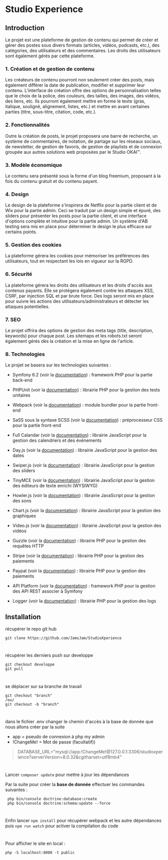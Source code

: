 # Studio Experience

## Introduction

Le projet est une plateforme de gestion de contenu qui permet de créer et gérer des postes sous divers formats (articles, vidéos, podcasts, etc.), des catégories, des utilisateurs et des commentaires. Les droits des utilisateurs sont également gérés par cette plateforme.

### 1. Création et de gestion de contenu

Les créateurs de contenu pourront non seulement créer des posts, mais également différer la date de publication, modifier et supprimer leur contenu. L'interface de création offre des options de personnalisation telles que le choix de la police, des couleurs, des tailles, des images, des vidéos, des liens, etc. Ils pourront également mettre en forme le texte (gras, italique, souligné, alignement, listes, etc.) et mettre en avant certaines parties (titre, sous-titre, citation, code, etc.).

### 2. Fonctionnalités

Outre la création de posts, le projet proposera une barre de recherche, un système de commentaires, de notation, de partage sur les réseaux sociaux, de newsletter, de gestion de favoris, de gestion de playlists et de connexion groupée aux autres solutions web proposées par le Studio OKAI™.

### 3. Modèle économique

Le contenu sera présenté sous la forme d'un blog freemium, proposant à la fois du contenu gratuit et du contenu payant.

### 4. Design

Le design de la plateforme s'inspirera de Netflix pour la partie client et de Wix pour la partie admin. Ceci se traduit par un design simple et épuré, des sliders pour présenter les posts pour la partie client, et une interface d'options complète et intuitive pour la partie admin. Un système d'AB testing sera mis en place pour déterminer le design le plus efficace sur certains points.

### 5. Gestion des cookies

La plateforme gérera les cookies pour mémoriser les préférences des utilisateurs, tout en respectant les lois en vigueur sur la RGPD.

### 6. Sécurité

La plateforme gérera les droits des utilisateurs et les droits d'accès aux contenus payants. Elle se protégera également contre les attaques XSS, CSRF, par injection SQL et par brute force. Des logs seront mis en place pour suivre les actions des utilisateurs/administrateurs et détecter les attaques potentielles.

### 7. SEO

Le projet offrira des options de gestion des meta tags (title, description, keywords) pour chaque post. Les sitemaps et les robots.txt seront également gérés dès la création et la mise en ligne de l'article.

### 8. Technologies

Le projet se basera sur les technologies suivantes :

-   Symfony 6.2 (voir la [documentation](https://symfony.com/doc/current/index.html#gsc.tab=0)) : framework PHP pour la partie back-end
-   PHPUnit (voir la [documentation](https://phpunit.readthedocs.io/en/9.5/)) : librairie PHP pour la gestion des tests unitaires
-   Webpack (voir la [documentation](https://webpack.js.org/concepts/)) : module bundler pour la partie front-end
-   SaSS sous la syntaxe SCSS   (voir la [documentation](https://sass-lang.com/documentation)) : préprocesseur CSS pour la partie front-end
-   Full Calandar (voir la [documentation](https://github.com/tattali/CalendarBundle)) : librairie JavaScript pour la gestion des calendriers et des événements 
-   Day.js (voir la [documentation](https://day.js.org/docs/en/installation/installation)) : librairie JavaScript pour la gestion des dates
-   Swiper.js (voir la [documentation](https://swiperjs.com/get-started)) : librairie JavaScript pour la gestion des sliders
     
-   TinyMCE (voir la [documentation](https://www.tiny.cloud/docs/)) : librairie JavaScript pour la gestion des éditeurs de texte enrichi (WYSIWYG) 

-   Howler.js (voir la [documentation](https://howlerjs.com/)) : librairie JavaScript pour la gestion des sons 
-   Chart.js (voir la [documentation](https://www.chartjs.org/docs/latest/)) : librairie JavaScript pour la gestion des graphiques 
-   Video.js (voir la [documentation](https://docs.videojs.com/)) : librairie JavaScript pour la gestion des vidéos 
-   Guzzle (voir la [documentation](https://docs.guzzlephp.org/en/stable/)) : librairie PHP pour la gestion des requêtes HTTP 
-   Stripe (voir la [documentation](https://stripe.com/docs/api)) : librairie PHP pour la gestion des paiements 
-    Paypal (voir la [documentation](https://developer.paypal.com/docs/api/overview/)) : librairie PHP pour la gestion des paiements 
-   API Platform (voir la [documentation](https://api-platform.com/docs/core/getting-started/)) : framework PHP pour la gestion des API REST associer à Symfony
-   Logger (voir la [documentation](https://symfony.com/doc/current/logging.html)) : librairie PHP pour la gestion des logs 

## Installation

récupérer le repo git hub

    git clone https://github.com/JamsJam/StudioXperience
#
récupérer les derniers push sur developpe

    git checkout developpe
    git pull

#

se déplacer sur sa branche de travail

    git checkout "branch" 
    /ou/ 
    git checkout -b "branch"

#

dans le fichier .env   changer le chemin d'accès à la base de donnée que nous allons créer par la suite

- app = pseudo de connexion à php my admin
- !ChangeMe! = Mot de passe (facultatif))

> DATABASE_URL="mysql://app:!ChangeMe!@127.0.0.1:3306/studioxperience?serverVersion=8.0.32&cgitharset=utf8mb4"
> 
#
Lancer `composer update` pour mettre à jour les dépendances 

Par la suite pour créer la **base de donnée** effectuer les commandes suivantes :

     php bin/console doctrine:database:create
     php bin/console doctrine:schema:update --force
#
Enfin lancer `npm install` pour récupérer webpack et les autre dépendances puis `npm run watch` pour activer la compilation du code 
#
Pour afficher le site en local :

    php -S localhost:8000 -t public

